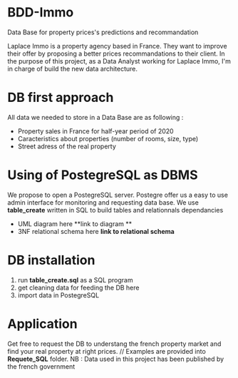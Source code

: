 # BDD-Immo
Data Base for property prices's predictions and recommandation

Laplace Immo is a property agency based in France. They want to improve their offer by proposing a better prices recommandations to their client. 
In the purpose of this project, as a Data Analyst working for Laplace Immo, I'm in charge of build the new data architecture. 

# DB first approach

All data we needed to store in a Data Base are as following : 

* Property sales in France for half-year period of 2020
* Caracteristics about properties (number of rooms, size, type)
* Street adress of the real property

# Using of PostegreSQL as DBMS

We propose to open a PostegreSQL server. Postegre offer us a easy to use admin interface for monitoring and requesting data base. 
We use **table_create** written in SQL to build tables and relationnals dependancies

* UML diagram here **link to diagram ** 
* 3NF relational schema here **link to relational schema**

# DB installation

1. run **table_create.sql** as a SQL program
2. get cleaning data for feeding the DB here
3. import data in PostegreSQL 

# Application

Get free to request the DB to understang the french property market and find your real property at right prices.
//
Examples are provided into **Requete_SQL** folder.
NB : Data used in this project has been published by the french government 
